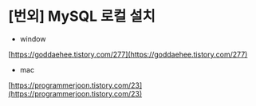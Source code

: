 # [번외] MySQL 로컬 설치

- window

[https://goddaehee.tistory.com/277](https://goddaehee.tistory.com/277)

- mac

[https://programmerjoon.tistory.com/23](https://programmerjoon.tistory.com/23)